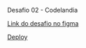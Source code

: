 Desafio 02 - Codelandia

[Link do desafio no figma](https://www.figma.com/file/Yb9IBH56g7T1hdIyZ3BMNO/Desafios---Codel%C3%A2ndia?type=design&node-id=1883-2&mode=design&t=uQ36ehUVsN4DSL3m-0)

[Deploy](https://mjuliamiosso.github.io/codelandia-desafios/Desafio-2/)